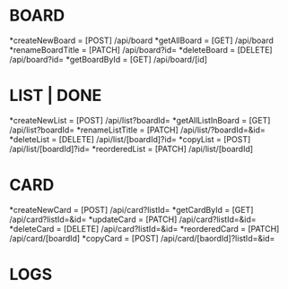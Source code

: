 # BOARD
*createNewBoard 		= [POST] 		/api/board
*getAllBoard 				= [GET] 		/api/board
*renameBoardTitle 	= [PATCH] 	/api/board?id=
*deleteBoard 				= [DELETE] 	/api/board?id=
*getBoardById 			= [GET] 		/api/board/[id]

# LIST | DONE
*createNewList 			= [POST] 		/api/list?boardId=
*getAllListInBoard 	= [GET] 		/api/list?boardId=
*renameListTitle 		= [PATCH] 	/api/list/?boardId=&id=
*deleteList 				= [DELETE] 	/api/list/[boardId]?id=
*copyList 					= [POST] 		/api/list/[boardId]?id=
*reorderedList 			= [PATCH] 	/api/list/[boardId]

# CARD
*createNewCard 			= [POST]		/api/card?listId=
*getCardById 				= [GET] 		/api/card?listId=&id=
*updateCard 				= [PATCH]		/api/card?listId=&id=
*deleteCard 				= [DELETE]	/api/card?listId=&id=
*reorderedCard 			= [PATCH]		/api/card/[boardId]
*copyCard 					= [POST]		/api/card/[baordId]?listId=&id=

# LOGS
